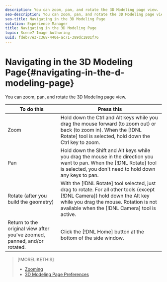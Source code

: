 ```yaml
---
description: You can zoom, pan, and rotate the 3D Modeling page view.
seo-description: You can zoom, pan, and rotate the 3D Modeling page view.
seo-title: Navigating in the 3D Modeling Page
solution: Experience Manager
title: Navigating in the 3D Modeling Page
topic: Scene7 Image Authoring
uuid: fdeb77e3-c368-440e-ac71-389dc1801f76
---
```


# Navigating in the 3D Modeling Page{#navigating-in-the-d-modeling-page}

You can zoom, pan, and rotate the 3D Modeling page view.

|  To do this  | Press this  |
|---|---|
|  Zoom  | Hold down the Ctrl and Alt keys while you drag the mouse forward (to zoom out) or back (to zoom in). When the [!DNL Rotate] tool is selected, hold down the Ctrl key to zoom.  |
|  Pan  | Hold down the Shift and Alt keys while you drag the mouse in the direction you want to pan. When the [!DNL Rotate] tool is selected, you don't need to hold down any keys to pan.  |
|  Rotate (after you build the geometry)  | With the [!DNL Rotate] tool selected, just drag to rotate. For all other tools (except [!DNL Camera]) hold down the Alt key while you drag the mouse. Rotation is not available when the [!DNL Camera] tool is active.  |
|  Return to the original view after you've zoomed, panned, and/or rotated.  | Click the [!DNL Home] button at the bottom of the side window.  |

>[!MORELIKETHIS]
>
>* [Zooming](../../c-vat-img-auth-opt/c-vat-zoom.md#concept-026c3692c4dd44859aaf9e805614d6ad)
>* [3D Modeling Page Preferences](../../c-vat-3d-mod-pg/c-vat-abt-3d-mod-pg/c-vat-3d-mod-pg-pref.md#concept-3d9e1f07773c4086b1b2f212a5646693)

